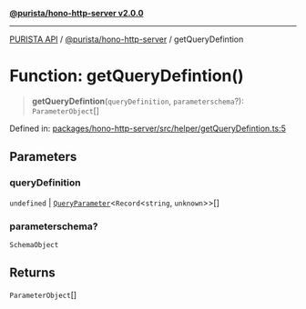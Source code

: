 [**@purista/hono-http-server v2.0.0**](../README.md)

***

[PURISTA API](../../../packages.md) / [@purista/hono-http-server](../README.md) / getQueryDefintion

# Function: getQueryDefintion()

> **getQueryDefintion**(`queryDefinition`, `parameterschema`?): `ParameterObject`[]

Defined in: [packages/hono-http-server/src/helper/getQueryDefintion.ts:5](https://github.com/puristajs/purista/blob/master/packages/hono-http-server/src/helper/getQueryDefintion.ts#L5)

## Parameters

### queryDefinition

`undefined` | [`QueryParameter`](../../core/type-aliases/QueryParameter.md)\<`Record`\<`string`, `unknown`\>\>[]

### parameterschema?

`SchemaObject`

## Returns

`ParameterObject`[]
